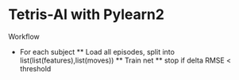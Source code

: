 Tetris-AI with Pylearn2
=======================

Workflow
* For each subject
** Load all episodes, split into list(list(features),list(moves))
** Train net
** stop if delta RMSE < threshold